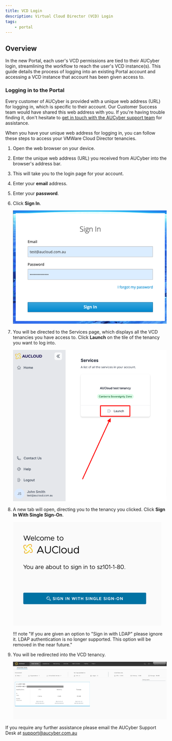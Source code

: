 ```yaml
---
title: VCD Login
description: Virtual Cloud Director (VCD) Login
tags:
    - portal
---
```


## Overview

In the new Portal, each user's VCD permissions are tied to their AUCyber login, streamlining the workflow to reach the user's VCD instance(s). This guide details the process of logging into an existing Portal account and accessing a VCD instance that account has been given access to.

### Logging in to the Portal

Every customer of AUCyber is provided with a unique web address (URL) for logging in, which is specific to their account. Our Customer Success team would have shared this web address with you. If you're having trouble finding it, don't hesitate to [get in touch with the AUCyber support team](../support/index.md) for assistance.

When you have your unique web address for logging in, you can follow these steps to access your VMWare Cloud Director tenancies.

1. Open the web browser on your device.
1. Enter the unique web address (URL) you received from AUCyber into the browser's address bar.
1. This will take you to the login page for your account.
1. Enter your **email** address.
1. Enter your **password**.
1. Click **Sign In**.

    ![Enter password](./assets/login.png)

1. You will be directed to the Services page, which displays all the VCD tenancies you have access to. Click **Launch** on the tile of the tenancy you want to log into.
    
    ![Click into tenancy](./assets/launch.png)

1. A new tab will open, directing you to the tenancy you clicked. Click **Sign In With Single Sign-On**.

    ![Click Single Sign-On](./assets/vcd-tenancy-sso.png)

    !!! note "If you are given an option to "Sign in with LDAP" please ignore it. LDAP authentication is no longer supported.  This option will be removed in the near future."

1. You will be redirected into the VCD tenancy.

    ![Logged in](./assets/vcd-logged-in.png)

If you require any further assistance please email the AUCyber Support Desk at support@aucyber.com.au
